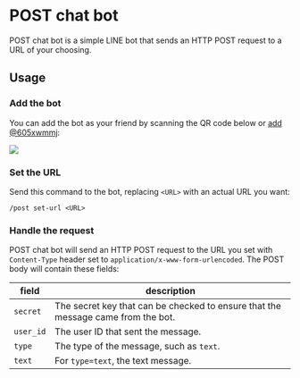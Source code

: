 POST chat bot
=============

POST chat bot is a simple LINE bot that sends an HTTP POST request to a URL of your choosing.

## Usage

### Add the bot

You can add the bot as your friend by scanning the QR code below or <a href="https://line.me/R/ti/p/%40605xwmmj">add @605xwmmj</a>:

<a href="http://nav.cx/7fkj0uj"><img src="https://qr-official.line.me/sid/M/605xwmmj.png"></a>

### Set the URL

Send this command to the bot, replacing `<URL>` with an actual URL you want:

```
/post set-url <URL>
```

### Handle the request

POST chat bot will send an HTTP POST request to the URL you set with `Content-Type` header set to `application/x-www-form-urlencoded`.
The POST body will contain these fields:

| field | description |
| ----- | ----------- |
| `secret` | The secret key that can be checked to ensure that the message came from the bot. |
| `user_id` | The user ID that sent the message. |
| `type` | The type of the message, such as `text`. |
| `text` | For `type=text`, the text message. |
